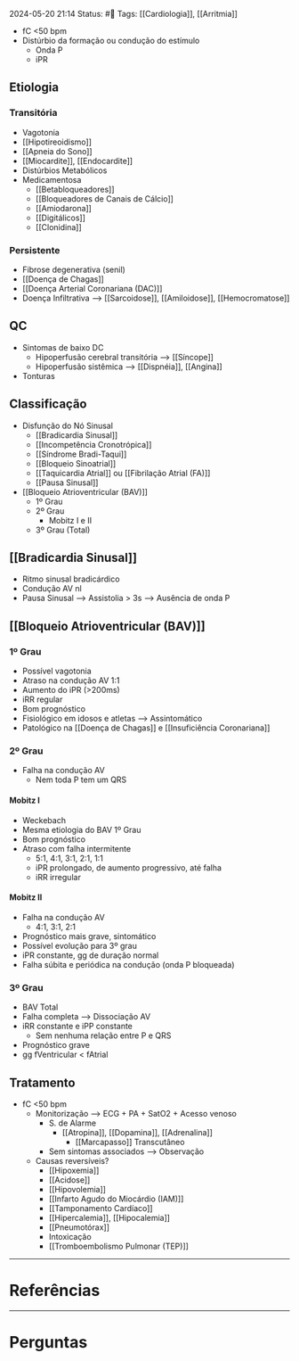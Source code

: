 2024-05-20 21:14
Status: #🌱 
Tags: [[Cardiologia]], [[Arritmia]]
<br/>
- fC <50 bpm
- Distúrbio da formação ou condução do estímulo
	- Onda P
	- iPR
## Etiologia
### Transitória
- Vagotonia
- [[Hipotireoidismo]]
- [[Apneia do Sono]]
- [[Miocardite]], [[Endocardite]]
- Distúrbios Metabólicos
- Medicamentosa
	- [[Betabloqueadores]]
	- [[Bloqueadores de Canais de Cálcio]]
	- [[Amiodarona]]
	- [[Digitálicos]]
	- [[Clonidina]]
### Persistente
- Fibrose degenerativa (senil)
- [[Doença de Chagas]]
- [[Doença Arterial Coronariana (DAC)]]
- Doença Infiltrativa --> [[Sarcoidose]], [[Amiloidose]], [[Hemocromatose]]
## QC
- Sintomas de baixo DC
	- Hipoperfusão cerebral transitória --> [[Síncope]]
	- Hipoperfusão sistêmica --> [[Dispnéia]], [[Angina]]
- Tonturas
## Classificação
- Disfunção do Nó Sinusal
	- [[Bradicardia Sinusal]]
	- [[Incompetência Cronotrópica]]
	- [[Síndrome Bradi-Taqui]]
	- [[Bloqueio Sinoatrial]]
	- [[Taquicardia Atrial]] ou [[Fibrilação Atrial (FA)]]
	- [[Pausa Sinusal]]
- [[Bloqueio Atrioventricular (BAV)]]
	- 1º Grau
	- 2º Grau
		- Mobitz I e II
	- 3º Grau (Total)
## [[Bradicardia Sinusal]]
- Ritmo sinusal bradicárdico
- Condução AV nl
- Pausa Sinusal --> Assistolia > 3s --> Ausência de onda P
## [[Bloqueio Atrioventricular (BAV)]]
### 1º Grau
- Possível vagotonia
- Atraso na condução AV 1:1
- Aumento do iPR (>200ms)
- iRR regular
- Bom prognóstico
- Fisiológico em idosos e atletas --> Assintomático
- Patológico na [[Doença de Chagas]] e [[Insuficiência Coronariana]]
### 2º Grau
- Falha na condução AV
	- Nem toda P tem um QRS
#### Mobitz I
- Weckebach
- Mesma etiologia do BAV 1º Grau
- Bom prognóstico
- Atraso com falha intermitente
	- 5:1, 4:1, 3:1, 2:1, 1:1
	- iPR prolongado, de aumento progressivo, até falha
	- iRR irregular
#### Mobitz II
- Falha na condução AV
	- 4:1, 3:1, 2:1
- Prognóstico mais grave, sintomático
- Possível evolução para 3º grau
- iPR constante, gg de duração normal
- Falha súbita e periódica na condução (onda P bloqueada)
### 3º Grau
- BAV Total
- Falha completa --> Dissociação AV
- iRR constante e iPP constante
	- Sem nenhuma relação entre P e QRS
- Prognóstico grave
- gg fVentricular < fAtrial
## Tratamento
- fC <50 bpm
	- Monitorização --> ECG + PA + SatO2 + Acesso venoso
		- S. de Alarme
			- [[Atropina]], [[Dopamina]], [[Adrenalina]]
				- [[Marcapasso]] Transcutâneo
		- Sem sintomas associados --> Observação
	- Causas reversíveis?
		- [[Hipoxemia]]
		- [[Acidose]]
		- [[Hipovolemia]]
		- [[Infarto Agudo do Miocárdio (IAM)]]
		- [[Tamponamento Cardíaco]]
		- [[Hipercalemia]], [[Hipocalemia]]
		- [[Pneumotórax]]
		- Intoxicação
		- [[Tromboembolismo Pulmonar (TEP)]]
____
# Referências
---
# Perguntas

